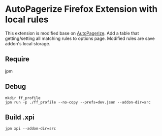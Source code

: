 # AutoPagerize Firefox Extension with local rules

This extension is modified base on [AutoPagerize](https://github.com/swdyh/autopagerize_for_firefox).
Add a table that getting/setting all matching rules to options page. Modified rules are save addon's local storage.

## Require
jpm

## Debug
```
mkdir ff_profile
jpm run -p ./ff_profile --no-copy --prefs=dev.json --addon-dir=src

```
## Build .xpi
```
jpm xpi --addon-dir=src
```
